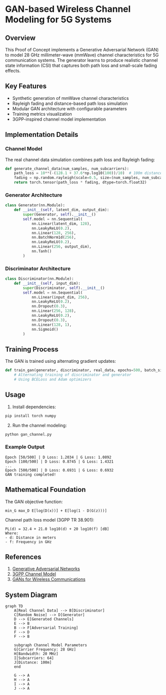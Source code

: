 # GAN-based Wireless Channel Modeling for 5G Systems

## Overview
This Proof of Concept implements a Generative Adversarial Network (GAN) to model 28 GHz millimeter-wave (mmWave) channel characteristics for 5G communication systems. The generator learns to produce realistic channel state information (CSI) that captures both path loss and small-scale fading effects.

## Key Features
- Synthetic generation of mmWave channel characteristics
- Rayleigh fading and distance-based path loss simulation
- Modular GAN architecture with configurable parameters
- Training metrics visualization
- 3GPP-inspired channel model implementation

## Implementation Details

### Channel Model
The real channel data simulation combines path loss and Rayleigh fading:
```python
def generate_channel_data(num_samples, num_subcarriers):
    path_loss = 10**(-(128.1 + 37.6*np.log10(100))/10)  # 100m distance
    fading = np.random.rayleigh(scale=0.5, size=(num_samples, num_subcarriers))
    return torch.tensor(path_loss * fading, dtype=torch.float32)
```

### Generator Architecture
```python
class Generator(nn.Module):
    def __init__(self, latent_dim, output_dim):
        super(Generator, self).__init__()
        self.model = nn.Sequential(
            nn.Linear(latent_dim, 128),
            nn.LeakyReLU(0.2),
            nn.Linear(128, 256),
            nn.BatchNorm1d(256),
            nn.LeakyReLU(0.2),
            nn.Linear(256, output_dim),
            nn.Tanh()
        )
```

### Discriminator Architecture
```python
class Discriminator(nn.Module):
    def __init__(self, input_dim):
        super(Discriminator, self).__init__()
        self.model = nn.Sequential(
            nn.Linear(input_dim, 256),
            nn.LeakyReLU(0.2),
            nn.Dropout(0.3),
            nn.Linear(256, 128),
            nn.LeakyReLU(0.2),
            nn.Dropout(0.3),
            nn.Linear(128, 1),
            nn.Sigmoid()
        )
```

## Training Process
The GAN is trained using alternating gradient updates:
```python
def train_gan(generator, discriminator, real_data, epochs=500, batch_size=32, lr=0.0002):
    # Alternating training of discriminator and generator
    # Using BCELoss and Adam optimizers
```

## Usage
1. Install dependencies:
```bash
pip install torch numpy
```

2. Run the channel modeling:
```bash
python gan_channel.py
```

### Example Output
```
Epoch [50/500] | D Loss: 1.2034 | G Loss: 1.0892
Epoch [100/500] | D Loss: 0.8745 | G Loss: 1.4321
...
Epoch [500/500] | D Loss: 0.6931 | G Loss: 0.6932
GAN training completed!
```

## Mathematical Foundation
The GAN objective function:
```
min_G max_D E[log(D(x))] + E[log(1 - D(G(z)))]
```

Channel path loss model (3GPP TR 38.901):
```
PL(d) = 32.4 + 21.0 log10(d) + 20 log10(f) [dB]
Where:
- d: Distance in meters
- f: Frequency in GHz
```

## References
1. [Generative Adversarial Networks](https://arxiv.org/abs/1406.2661)
2. [3GPP Channel Model](https://www.3gpp.org/38-series)
3. [GANs for Wireless Communications](https://arxiv.org/abs/1807.06795)

## System Diagram
```mermaid
graph TD
    A[Real Channel Data] --> B[Discriminator]
    C[Random Noise] --> D[Generator]
    D --> E[Generated Channels]
    E --> B
    B --> F[Adversarial Training]
    F --> D
    F --> B
    
    subgraph Channel Model Parameters
    G[Carrier Frequency: 28 GHz]
    H[Bandwidth: 20 MHz]
    I[Subcarriers: 64]
    J[Distance: 100m]
    end
    
    G --> A
    H --> A
    I --> A
    J --> A
```
